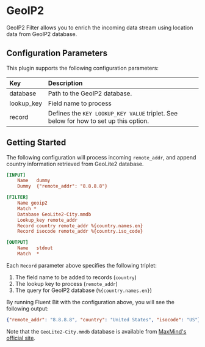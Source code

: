 # GeoIP2

GeoIP2 Filter allows you to enrich the incoming data stream using location data from GeoIP2 database.

## Configuration Parameters <a id="config"></a>

This plugin supports the following configuration parameters:

| Key | Description |
| :--- | :--- |
| database   | Path to the GeoIP2 database. |
| lookup_key | Field name to process |
| record     | Defines the `KEY LOOKUP_KEY VALUE` triplet. See below for how to set up this option. |

## Getting Started <a id="getting_started"></a>

The following configuration will process incoming `remote_addr`, and append country information retrieved from GeoLite2 database.

```ini
[INPUT]
    Name   dummy
    Dummy  {"remote_addr": "8.8.8.8"}

[FILTER]
    Name geoip2
    Match *
    Database GeoLite2-City.mmdb
    Lookup_key remote_addr
    Record country remote_addr %{country.names.en}
    Record isocode remote_addr %{country.iso_code}

[OUTPUT]
    Name   stdout
    Match  *
```

Each `Record` parameter above specifies the following triplet:

 1. The field name to be added to records (`country`)
 2. The lookup key to process (`remote_addr`)
 3. The query for GeoIP2 database (`%{country.names.en}`)

By running Fluent Bit with the configuration above, you will see the following output:

```json
{"remote_addr": "8.8.8.8", "country": "United States", "isocode": "US"}
```

Note that the `GeoLite2-City.mmdb` database is available from [MaxMind's official site](https://dev.maxmind.com/geoip/geoip2/geolite2/).

